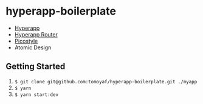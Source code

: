# hyperapp-boilerplate
- [Hyperapp](https://github.com/jorgebucaran/hyperapp)
- [Hyperapp Router](https://github.com/hyperapp/router)
- [Picostyle](https://github.com/morishitter/picostyle)
- Atomic Design

## Getting Started
1. `$ git clone git@github.com:tomoyaf/hyperapp-boilerplate.git ./myapp`
2. `$ yarn`
3. `$ yarn start:dev`
